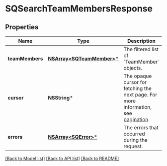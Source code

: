 # SQSearchTeamMembersResponse

## Properties
Name | Type | Description | Notes
------------ | ------------- | ------------- | -------------
**teamMembers** | [**NSArray&lt;SQTeamMember&gt;***](SQTeamMember.md) | The filtered list of &#x60;TeamMember&#x60; objects. | [optional] 
**cursor** | **NSString*** | The opaque cursor for fetching the next page. For more information, see [pagination](https://developer.squareup.com/docs/working-with-apis/pagination). | [optional] 
**errors** | [**NSArray&lt;SQError&gt;***](SQError.md) | The errors that occurred during the request. | [optional] 

[[Back to Model list]](../README.md#documentation-for-models) [[Back to API list]](../README.md#documentation-for-api-endpoints) [[Back to README]](../README.md)


